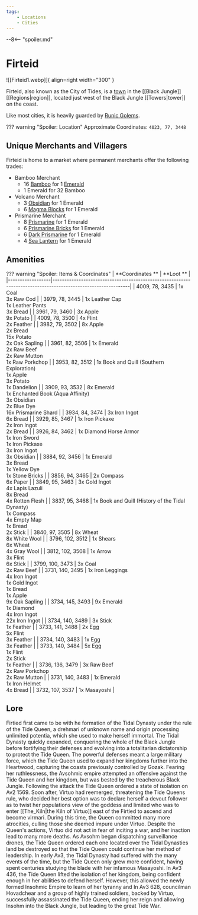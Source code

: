 ```yaml
---
tags:
    - Locations
    - Cities
---
```


--8<-- "spoiler.md"

# Firteid

![[Firteid1.webp]]{ align=right width="300" }

Firteid, also known as the City of Tides, is a [town](/Settlements) in the [[Black Jungle]] [[Regions|region]], located just west of the Black Jungle [[Towers|tower]] on the coast.

Like most cities, it is heavily guarded by [Runic Golems](https://minecraft.gamepedia.com/Iron_Golem).

??? warning "Spoiler: Location"
	Approximate Coordinates: `4023, 77, 3448` 

## Unique Merchants and Villagers

Firteid is home to a market where permanent merchants offer the following trades:

- Bamboo Merchant
    - 16 [Bamboo](https://minecraft.gamepedia.com/Bamboo) for 1 [Emerald](https://minecraft.gamepedia.com/Emerald)
    - 1 Emerald for 32 Bamboo
- Volcano Merchant
    - 3 [Obsidian](https://minecraft.gamepedia.com/Obsidian) for 1 Emerald
    - 6 [Magma Blocks](https://minecraft.gamepedia.com/Magma_Block) for 1 Emerald
- Prismarine Merchant
    - 8 [Prismarine](https://minecraft.gamepedia.com/Prismarine) for 1 Emerald
    - 6 [Prismarine Bricks](https://minecraft.gamepedia.com/Prismarine) for 1 Emerald
    - 6 [Dark Prismarine](https://minecraft.gamepedia.com/Prismarine) for 1 Emerald
    - 4 [Sea Lantern](https://minecraft.gamepedia.com/Sea_Lantern) for 1 Emerald


## Amenities

??? warning "Spoiler: Items & Coordinates"
	| **Coordinates ** | **Loot **                                                                                                    |
	|------------------|--------------------------------------------------------------------------------------------------------------|
	| 4009, 78, 3435   | 1x Coal <br>3x Raw Cod                                                                                       |
	| 3979, 78, 3445   | 1x Leather Cap <br>1x Leather Pants <br>3x Bread                                                             |
	| 3961, 79, 3460   | 3x Apple <br>9x Potato                                                                                       |
	| 4009, 78, 3500   | 4x Flint <br>2x Feather                                                                                      |
	| 3982, 79, 3502   | 8x Apple <br>2x Bread <br>15x Potato <br>2x Oak Sapling                                                      |
	| 3961, 82, 3506   | 1x Emerald <br>2x Raw Beef <br>2x Raw Mutton <br>1x Raw Porkchop                                             |
	| 3953, 82, 3512   | 1x Book and Quill (Southern Exploration) <br>1x Apple <br>3x Potato <br>1x Dandelion                         |
	| 3909, 93, 3532   | 8x Emerald <br>1x Enchanted Book (Aqua Affinity) <br>3x Obsidian <br>2x Blue Dye <br>16x Prismarine Shard    |
	| 3934, 84, 3474   | 3x Iron Ingot <br>6x Bread                                                                                   |
	| 3929, 85, 3467   | 1x Iron Pickaxe <br>2x Iron Ingot <br>2x Bread                                                               |
	| 3926, 84, 3462   | 1x Diamond Horse Armor <br>1x Iron Sword <br>1x Iron Pickaxe <br>3x Iron Ingot <br>3x Obsidian               |
	| 3884, 92, 3456   | 1x Emerald <br>3x Bread <br>1x Yellow Dye <br>1x Stone Bricks                                                |
	| 3856, 94, 3465   | 2x Compass <br>6x Paper                                                                                      |
	| 3849, 95, 3463   | 3x Gold Ingot <br>4x Lapis Lazuli <br>8x Bread <br>4x Rotten Flesh                                           |
	| 3837, 95, 3468   | 1x Book and Quill (History of the Tidal Dynasty) <br>1x Compass <br>4x Empty Map <br>1x Bread <br>2x Stick   |
	| 3840, 97, 3505   | 8x Wheat <br>8x White Wool                                                                                   |
	| 3796, 102, 3512  | 1x Shears <br>6x Wheat <br>4x Gray Wool                                                                      |
	| 3812, 102, 3508  | 1x Arrow <br>3x Flint <br>6x Stick                                                                           |
	| 3799, 100, 3473  | 3x Coal <br>2x Raw Beef                                                                                      |
	| 3731, 140, 3495  | 1x Iron Leggings <br>4x Iron Ingot <br>1x Gold Ingot <br>1x Bread <br>1x Apple <br>9x Oak Sapling            |
	| 3734, 145, 3493  | 9x Emerald <br>1x Diamond <br>4x Iron Ingot <br>22x Iron Ingot                                               |
	| 3734, 140, 3489  | 3x Stick <br>1x Feather                                                                                      |
	| 3733, 141, 3488  | 2x Egg <br>5x Flint <br>3x Feather                                                                           |
	| 3734, 140, 3483  | 1x Egg <br>3x Feather                                                                                        |
	| 3733, 140, 3484  | 5x Egg <br>1x Flint <br>2x Stick <br>1x Feather                                                              |
	| 3736, 136, 3479  | 3x Raw Beef <br>2x Raw Porkchop <br>2x Raw Mutton                                                            |
	| 3731, 140, 3483  | 1x Emerald <br>1x Iron Helmet <br>4x Bread                                                                   |
	| 3732, 107, 3537  | 1x Masayoshi                                                                                                 |



## Lore

Firtied first came to be with he formation of the Tidal Dynasty under the rule of the Tide Queen, a drehmari of unknown name and origin processing unlimited potentia, which she used to make herself immortal. The Tidal Dynasty quickly expanded, conquering the whole of the Black Jungle before fortifying their defenses and evolving into a totalitarian dictatorship to protect the Tide Queen. The powerful defenses meant a large military force, which the Tide Queen used to expand her kingdoms further into the Heartwood, capturing the coasts previously controlled by Gozak. Fearing her ruthlessness, the Avsohmic empire attempted an offensive against the Tide Queen and her kingdom, but was bested by the treacherous Black Jungle. Following the attack the Tide Queen ordered a state of isolation on Av2 1569. Soon after, Virtuo had reemerged, threatening the Tide Queens rule, who decided her best option was to declare herself a devout follower as to twist her populations view of the goddess and limited who was to enter [[The_Kiln|the Kiln of Virtuo]] east of the Firtied to ascend and become virmari. During this time, the Queen committed many more atrocities, culling those she deemed impure under Virtuo. Despite the Queen's actions, Virtuo did not act in fear of inciting a war, and her inaction lead to many more deaths. As Avsohm began dispatching surveillance drones, the Tide Queen ordered each one located over the Tidal Dynasties land be destroyed so that the Tide Queen could continue her method of leadership. In early Av3, the Tidal Dynasty had suffered with the many events of the time, but the Tide Queen only grew more confident, having spent centuries studying the blade with her infamous Masayoshi. In Av3 436, the Tide Queen lifted the isolation of her kingdom, being confident enough in her abilities to defend herself. However, this allowed the newly formed Insohmic Empire to learn of her tyranny and In Av3 628, councilman Hovadchear and a group of highly trained soldiers, backed by Virtuo, successfully assassinated the Tide Queen, ending her reign and allowing Insohm into the Black Jungle, but leading to the great Tide War.
